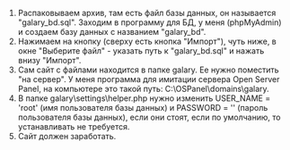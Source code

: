 1. Распаковываем архив, там есть файл базы данных, он называется "galary_bd.sql".
Заходим в программу для БД, у меня (phpMyAdmin) и создаем базу данных с названием
"galary_bd".
2. Нажимаем на кнопку (сверху есть кнопка "Импорт"),
чуть ниже, в окне "Выберите файл" - указать путь к "galary_bd.sql" и нажать внизу "Импорт".
3. Сам сайт с файлами находится в папке galary. Ее нужно поместить "на сервер". У меня
программа для имитации сервера Open Server Panel, на компьютере это такой путь:
C:\OSPanel\domains\galary.
4. В папке galary\settings\helper.php нужно изменить USER_NAME = 'root' (имя пользователя базы данных)
и PASSWORD = '' (пароль пользователя базы данных), если они стоят, если по умолчанию, то устанавливать не требуется.
5. Сайт должен заработать.